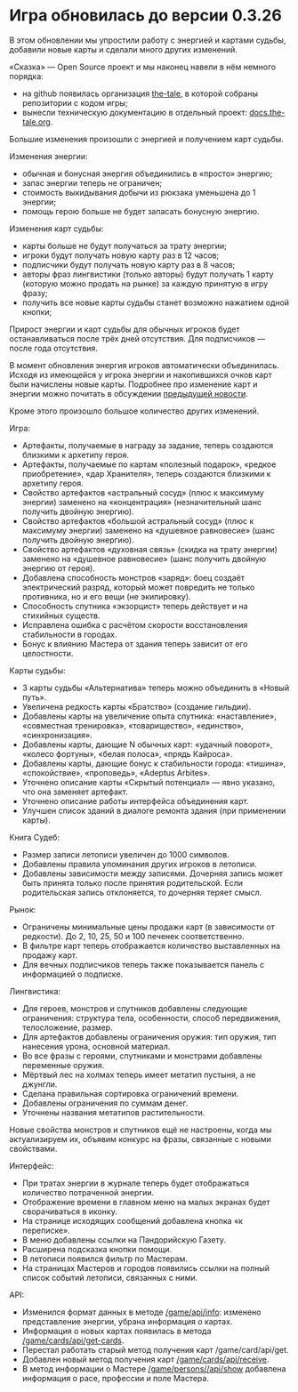 # Игра обновилась до версии 0.3.26

В этом обновлении мы упростили работу с энергией и картами судьбы, добавили новые карты и сделали много других изменений.

«Сказка» — Open Source проект и мы наконец навели в нём немного порядка:

- на github появилась организация [the-tale](https://github.com/the-tale), в которой собраны репозитории с кодом игры;
- вынесли техническую документацию в отдельный проект: [docs.the-tale.org](http://docs.the-tale.org/ru/stable/).

Большие изменения произошли с энергией и получением карт судьбы.

Изменения энергии:

- обычная и бонусная энергия объединились в «просто» энергию;
- запас энергии теперь не ограничен;
- стоимость выкидывания добычи из рюкзака уменьшена до 1 энергии;
- помощь герою больше не будет запасать бонусную энергию.

Изменения карт судьбы:

- карты больше не будут получаться за трату энергии;
- игроки будут получать новую карту раз в 12 часов;
- подписчики будут получать новую карту раз в 8 часов;
- авторы фраз лингвистики (только авторы) будут получать 1 карту (которую можно продать на рынке) за каждую принятую в игру фразу;
- получить все новые карты судьбы станет возможно нажатием одной кнопки;

Прирост энергии и карт судьбы для обычных игроков будет останавливаться после трёх дней отсутствия. Для подписчиков — после года отсутствия.

В момент обновления энергия игроков автоматически объединилась. Исходя из имеющейся у игрока энергии и накопившихся очков карт были начислены новые карты. Подробнее про изменение карт и энергии можно почитать в обсуждении [предыдущей новости](http://the-tale.org/forum/threads/6731).

Кроме этого произошло большое количество других изменений.

Игра:

- Артефакты, получаемые в награду за задание, теперь создаются близкими к архетипу героя.
- Артефакты, получаемые по картам «полезный подарок», «редкое приобретение», «дар Хранителя», теперь создаются близкими к архетипу героя.
- Свойство артефактов «астральный сосуд» (плюс к максимуму энергии) заменено на «концентрация» (незначительный шанс получить двойную энергию).
- Свойство артефактов «большой астральный сосуд» (плюс к максимуму энергии) заменено на «душевное равновесие» (шанс получить двойную энергию).
- Свойство артефактов «духовная связь» (скидка на трату энергии) заменено на «душевное равновесие» (шанс получить двойную энергию от героя).
- Добавлена способность монстров «заряд»: боец создаёт электрический разряд, который может повредить не только противника, но и его вещи (не экипировку).
- Способность спутника «экзорцист» теперь действует и на стихийных существ.
- Исправлена ошибка с расчётом скорости восстановления стабильности в городах.
- Бонус к влиянию Мастера от здания теперь зависит от его целостности.

Карты судьбы:

- 3 карты судьбы «Альтернатива» теперь можно объединить в «Новый путь».
- Увеличена редкость карты «Братство» (создание гильдии).
- Добавлены карты на увеличение опыта спутника: «наставление», «совместная тренировка», «товарищество», «единство», «синхронизация».
- Добавлены карты, дающие N обычных карт: «удачный поворот», «колесо фортуны», «белая полоса», «прядь Кайроса».
- Добавлены карты, дающие бонус к стабильности города: «тишина», «спокойствие», «проповедь», «Adeptus Arbites».
- Уточнено описание карты «Скрытый потенциал» — явно указано, что она заменяет артефакт.
- Уточнено описание работы интерфейса объединения карт.
- Улучшен список зданий в диалоге ремонта здания (при применении карты).

Книга Судеб:

- Размер записи летописи увеличен до 1000 символов.
- Добавлены правила упоминания других игроков в летописи.
- Добавлены зависимости между записями. Дочерняя запись может быть принята только после принятия родительской. Если родительская запись отклоняется, то дочерняя теряет смысл.

Рынок:

- Ограничены минимальные цены продажи карт (в зависимости от редкости). До 2, 10, 25, 50 и 100 печенек соответственно.
- В фильтре карт теперь отображается количество выставленных на продажу карт.
- Для вечных подписчиков теперь также показывается панель с информацией о подписке.

Лингвистика:

- Для героев, монстров и спутников добавлены следующие ограничения: структура тела, особенности, способ передвижения, телосложение, размер.
- Для артефактов добавлены ограничения оружия: тип оружия, тип нанесения урона, основной материал.
- Во все фразы с героями, спутниками и монстрами добавлены переменные оружия.
- Мёртвый лес на холмах теперь имеет метатип пустыня, а не джунгли.
- Сделана правильная сортировка ограничений времени.
- Добавлены ограничения по суммам денег.
- Уточнены названия метатипов растительности.

Новые свойства монстров и спутников ещё не настроены, когда мы актуализируем их, объявим конкурс на фразы, связанные с новыми свойствами.

Интерфейс:

- При тратах энергии в журнале теперь будет отображаться количество потраченной энергии.
- Отображение времени в главном меню на малых экранах будет сворачиваться в иконку.
- На странице исходящих сообщений добавлена кнопка «к переписке».
- В меню добавлены ссылки на Пандорийскую Газету.
- Расширена подсказка кнопки помощи.
- В летописи появился фильтр по Мастерам.
- На страницах Мастеров и городов появились ссылки на полный список событий летописи, связанных с ними.

API:

- Изменился формат данных в методе [/game/api/info](http://docs.the-tale.org/ru/0.3.26.1/external_api/methods.html#id9): изменено представление энергии, убрана информация о картах.
- Информация о новых картах появилась в метода [/game/cards/api/get-cards](http://docs.the-tale.org/ru/0.3.26.1/external_api/methods.html#id16).
- Перестал работать старый метод получения карт /game/card/api/get.
- Добавлен новый метод получения карт [/game/cards/api/receive](http://docs.the-tale.org/ru/0.3.26.1/external_api/methods.html#id13).
- В метод информации о Мастере [/game/persons/<person>/api/show](http://docs.the-tale.org/ru/0.3.26.1/external_api/methods.html#id21) добавлена информация о расе, профессии и поле Мастера.
